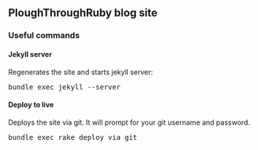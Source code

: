 ## PloughThroughRuby blog site

### Useful commands

#### Jekyll server

Regenerates the site and starts jekyll server:

<pre>
bundle exec jekyll --server
</pre>

#### Deploy to live

Deploys the site via git. It will prompt for your git username and
password.

<pre>
bundle exec rake deploy_via_git
</pre>
